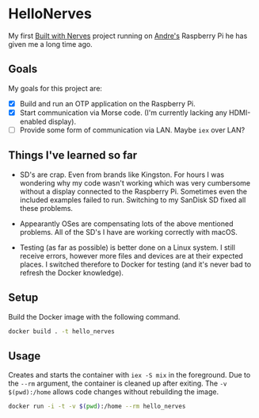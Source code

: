 # HelloNerves

My first [Built with Nerves](http://nerves-project.org) project running on [Andre's](https://github.com/mcandy007) Raspberry Pi he has given me a long time
ago.

## Goals

My goals for this project are:

- [x] Build and run an OTP application on the Raspberry Pi.
- [x] Start communication via Morse code. (I'm currently lacking any
HDMI-enabled display).
- [ ] Provide some form of communication via LAN. Maybe `iex` over LAN?

## Things I've learned so far

- SD's are crap. Even from brands like Kingston. For hours I was wondering why
my code wasn't working which was very cumbersome without a display connected to
the Raspberry Pi. Sometimes even the included examples failed to run. Switching
to my SanDisk SD fixed all these problems.

- Appearantly OSes are compensating lots of the above mentioned problems. All
of the SD's I have are working correctly with macOS.

- Testing (as far as possible) is better done on a Linux system. I still receive
errors, however more files and devices are at their expected places. I switched
therefore to Docker for testing (and it's never bad to refresh the Docker
knowledge).

## Setup

Build the Docker image with the following command.

```sh
docker build . -t hello_nerves
```

## Usage

Creates and starts the container with `iex -S mix` in the foreground. Due to the
`--rm` argument, the container is cleaned up after exiting. The
`-v $(pwd):/home` allows code changes without rebuilding the image.

```sh
docker run -i -t -v $(pwd):/home --rm hello_nerves
```
